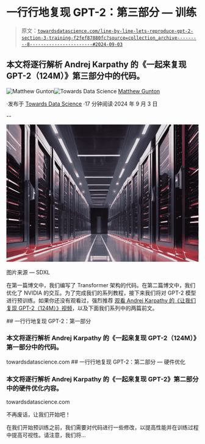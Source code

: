 # 一行行地复现 GPT-2：第三部分 — 训练

> 原文：[`towardsdatascience.com/line-by-line-lets-reproduce-gpt-2-section-3-training-f2fef87880fc?source=collection_archive---------8-----------------------#2024-09-03`](https://towardsdatascience.com/line-by-line-lets-reproduce-gpt-2-section-3-training-f2fef87880fc?source=collection_archive---------8-----------------------#2024-09-03)

## 本文将逐行解析 Andrej Karpathy 的《一起来复现 GPT-2（124M）》第三部分中的代码。

[](https://medium.com/@mgunton7?source=post_page---byline--f2fef87880fc--------------------------------)![Matthew Gunton](https://medium.com/@mgunton7?source=post_page---byline--f2fef87880fc--------------------------------)[](https://towardsdatascience.com/?source=post_page---byline--f2fef87880fc--------------------------------)![Towards Data Science](https://towardsdatascience.com/?source=post_page---byline--f2fef87880fc--------------------------------) [Matthew Gunton](https://medium.com/@mgunton7?source=post_page---byline--f2fef87880fc--------------------------------)

·发布于 [Towards Data Science](https://towardsdatascience.com/?source=post_page---byline--f2fef87880fc--------------------------------) ·17 分钟阅读·2024 年 9 月 3 日

--

![](img/e552f6ecab2356374aafb878612114c8.png)

图片来源 — SDXL

在第一篇博文中，我们编写了 Transformer 架构的代码。在第二篇博文中，我们优化了 NVIDIA 的交互。为了完成我们的系列教程，接下来我们将对 GPT-2 模型进行预训练。如果你还没有观看过，强烈推荐 [观看 Andrej Karpathy 的《让我们复现 GPT-2（124M）》视频](https://www.youtube.com/watch?v=l8pRSuU81PU)，以及下面我们系列中的两篇前文。

[](/line-by-line-lets-reproduce-gpt-2-section-1-b26684f98492?source=post_page-----f2fef87880fc--------------------------------) ## 一行行地复现 GPT-2：第一部分

### 本文将逐行解析 Andrej Karpathy 的《一起来复现 GPT-2（124M）》第一部分中的代码。

towardsdatascience.com [](/line-by-line-lets-reproduce-gpt-2-section-2-hardware-optimization-86e71c91d9bb?source=post_page-----f2fef87880fc--------------------------------) ## 一行行地复现 GPT-2：第二部分 — 硬件优化

### 本文将逐行解析 Andrej Karpathy 的《一起来复现 GPT-2》第二部分中的硬件优化内容。

towardsdatascience.com

不再废话，让我们开始吧！

在我们开始预训练之前，我们需要对代码进行一些修改，以提高性能并在训练过程中提高可视性。请注意，我们将...

